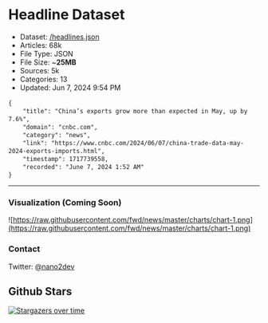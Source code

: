 # Headline Dataset

- Dataset: [/headlines.json](https://raw.githubusercontent.com/fwd/news/master/headlines.json) 
- Articles: 68k
- File Type: JSON
- File Size: ~**25MB**
- Sources: 5k
- Categories: 13
- Updated: Jun 7, 2024 9:54 PM

```
{
    "title": "China’s exports grow more than expected in May, up by 7.6%",
    "domain": "cnbc.com",
    "category": "news",
    "link": "https://www.cnbc.com/2024/06/07/china-trade-data-may-2024-exports-imports.html",
    "timestamp": 1717739558,
    "recorded": "June 7, 2024 1:52 AM"
}
```

---

### Visualization (Coming Soon)

![https://raw.githubusercontent.com/fwd/news/master/charts/chart-1.png](https://raw.githubusercontent.com/fwd/news/master/charts/chart-1.png)

### Contact 

Twitter: [@nano2dev](https://twitter.com/nano2dev)

## Github Stars

[![Stargazers over time](https://starchart.cc/fwd/news.svg)](https://starchart.cc/fwd/news)
